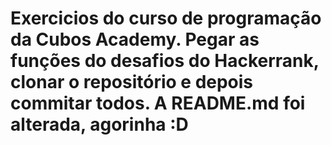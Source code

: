 # Exercicios do curso de programação da Cubos Academy. Pegar as funções do desafios do Hackerrank, clonar o repositório e depois commitar todos. A README.md foi alterada, agorinha :D 